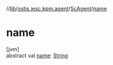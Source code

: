 //[lib](../../../index.md)/[ostis.jesc.kpm.agent](../index.md)/[ScAgent](index.md)/[name](name.md)

# name

[jvm]\
abstract val [name](name.md): [String](https://kotlinlang.org/api/latest/jvm/stdlib/kotlin/-string/index.html)

